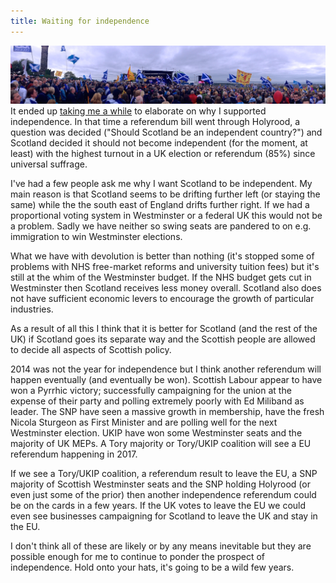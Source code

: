 ```yaml
---
title: Waiting for independence
---
```

![Calton Hill independence march panorama.](/blog/images/a/independence_panorama.jpg)
It ended up [taking me a while](/blog/2011/05/07/no-more-clegg-love-or-how-i-learned-to-stop-worrying-and-love-the-snp/) to elaborate on why I supported independence. In that time a referendum bill went through Holyrood, a question was decided ("Should Scotland be an independent country?") and Scotland decided it should not become independent (for the moment, at least) with the highest turnout in a UK election or referendum (85%) since universal suffrage.

I've had a few people ask me why I want Scotland to be independent. My main reason is that Scotland seems to be drifting further left (or staying the same) while the the south east of England drifts further right. If we had a proportional voting system in Westminster or a federal UK this would not be a problem. Sadly we have neither so swing seats are pandered to on e.g. immigration to win Westminster elections.

What we have with devolution is better than nothing (it's stopped some of problems with NHS free-market reforms and university tuition fees) but it's still at the whim of the Westminster budget. If the NHS budget gets cut in Westminster then Scotland receives less money overall. Scotland also does not have sufficient economic levers to encourage the growth of particular industries.

As a result of all this I think that it is better for Scotland (and the rest of the UK) if Scotland goes its separate way and the Scottish people are allowed to decide all aspects of Scottish policy.

2014 was not the year for independence but I think another referendum will happen eventually (and eventually be won). Scottish Labour appear to have won a Pyrrhic victory; successfully campaigning for the union at the expense of their party and polling extremely poorly with Ed Miliband as leader. The SNP have seen a massive growth in membership, have the fresh Nicola Sturgeon as First Minister and are polling well for the next Westminster election. UKIP have won some Westminster seats and the majority of UK MEPs. A Tory majority or Tory/UKIP coalition will see a EU referendum happening in 2017.

If we see a Tory/UKIP coalition, a referendum result to leave the EU, a SNP majority of Scottish Westminster seats and the SNP holding Holyrood (or even just some of the prior) then another independence referendum could be on the cards in a few years. If the UK votes to leave the EU we could even see businesses campaigning for Scotland to leave the UK and stay in the EU.

I don't think all of these are likely or by any means inevitable but they are possible enough for me to continue to ponder the prospect of independence. Hold onto your hats, it's going to be a wild few years.
